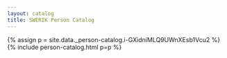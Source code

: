 ```yaml
---
layout: catalog
title: SWERIK Person Catalog
---
```

{% assign p = site.data._person-catalog.i-GXidniMLQ9UWnXEsb1Vcu2 %}
{% include person-catalog.html p=p %}

